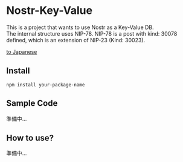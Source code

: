 # Nostr-Key-Value

This is a project that wants to use Nostr as a Key-Value DB.  
The internal structure uses NIP-78. NIP-78 is a post with kind: 30078 defined, which is an extension of NIP-23 (Kind: 30023).

[to Japanese](./README_jp.md)

## Install

```shell
npm install your-package-name
```

## Sample Code

準備中...

## How to use?

準備中...